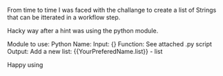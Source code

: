 From time to time I was faced with the challange to create a list of Strings that can be itterated in a workflow step.

Hacky way after a hint was using the python module.

Module to use: Python
Name: <YourPreferedName>
Input: {}
Function: See attached .py script
Output: Add a new list: {{YourPreferedName.list}} - list
  
Happy using
